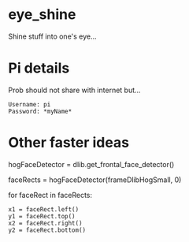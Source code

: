 # eye_shine
Shine stuff into one's eye...

# Pi details
Prob should not share with internet but...

    Username: pi
    Password: *myName*
    

# Other faster ideas
hogFaceDetector = dlib.get_frontal_face_detector()

faceRects = hogFaceDetector(frameDlibHogSmall, 0)

for faceRect in faceRects:

    x1 = faceRect.left()
    y1 = faceRect.top()
    x2 = faceRect.right()
    y2 = faceRect.bottom()
